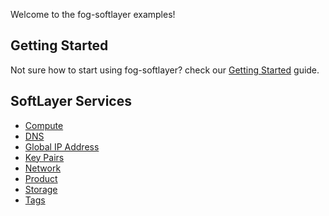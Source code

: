 Welcome to the fog-softlayer examples!

## Getting Started

Not sure how to start using fog-softlayer? check our [Getting Started](getting_started.md) guide.

## SoftLayer Services

* [Compute](compute.md)
* [DNS](dns.md)
* [Global IP Address](global_ip_address.md)
* [Key Pairs](key_pairs.md)
* [Network](network.md)
* [Product](product.md)
* [Storage](storage.md)
* [Tags](tags.md)